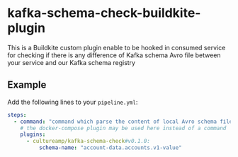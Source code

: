 # kafka-schema-check-buildkite-plugin

This is a Buildkite custom plugin enable to be hooked in consumed service for checking if there is any difference of Kafka schema Avro file between your service and our Kafka schema registry

## Example

Add the following lines to your `pipeline.yml`:

```yml
steps:
  - command: "command which parse the content of local Avro schema files"
    # the docker-compose plugin may be used here instead of a command
    plugins:
      - cultureamp/kafka-schema-check#v0.1.0:
          schema-name: "account-data.accounts.v1-value"
```
